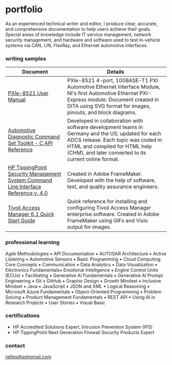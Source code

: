 # portfolio
As an experienced technical writer and editor, I produce clear, accurate, and comprehensive documentation to help users achieve their goals. Special areas of knowledge include IT service management, network security management, and hardware and software used to test in-vehicle systems via CAN, LIN, FlexRay, and Ethernet automotive interfaces.

### writing samples
| Document | Details |
| ---------- | --------- |
| [PXIe-8521 User Manual](https://www.ni.com/docs/en-US/bundle/automotive-diagnostic-command-set-toolkit-c-api-ref/page/adcs-c-ref/automotivediagosticcommandsetapiforc.html) | PXIe-8521 4-port, 100BASE-T1 PXI Automotive Ethernet Interface Module, NI's first Automotive Ethernet PXI-Express module. Document created in DITA using SVG format for images, pinouts, and block diagrams. |
| [Automotive Diagnostic Command Set Toolkit - C API Reference](https://www.ni.com/docs/en-US/bundle/automotive-diagnostic-command-set-toolkit-c-api-ref/page/adcs-c-ref/automotivediagosticcommandsetapiforc.html) | Developed in collaboration with software development teams in Germany and the US; updated for each ADCS release. Each topic was coded in HTML and compiled for HTML help (CHM), and later converted to its current online format. |
| [HP TippingPoint Security Management System Command Line Interface Reference v. 4.0](https://www.dropbox.com/scl/fi/ejv34galex8zwjb0doja3/SMS-CLI-Reference.pdf?rlkey=cb2nlswut4ivrzj0ke6ghtr4d&st=56l9hljm&dl=0) | Created in Adobe FrameMaker. Developed with the help of software, test, and quality assurance engineers. |
| [Tivoli Access Manager 6.1 Quick Start Guide](https://www.dropbox.com/scl/fi/zv2kh6xpby6d7bh1kiusq/tam61-qs.pdf?rlkey=dtjejzt07yt3j4b3iutw949fs&st=me1e68es&dl=0) | Quick reference for installing and configuring Tivoli Access Manager enterprise software. Created in Adobe FrameMaker using GIFs and Visio output for images. |

### professional learning
Agile Methodologies ▪ API Documentation ▪ AUTOSAR Architecture ▪ Active Listening ▪ Automotive Sensors ▪ Basic Programming ▪ Cloud Computing: Core Concepts ▪ Communication ▪ Data Analytics ▪ Data Visualization ▪ Electronics Fundamentals▪ Emotional Intelligence ▪ Engine Control Units (ECUs) ▪ Facilitating ▪ Generative AI Fundamentals ▪ Generative AI Prompt Engineering ▪ Git ▪ GitHub ▪ Graphic Design ▪ Growth Mindset ▪ Inclusive Mindset ▪ Java ▪ JavaScript ▪ JSON and XML ▪ Logical Reasoning ▪ Microsoft Azure Fundamentals ▪ Object-Oriented Programming ▪ Problem Solving ▪ Product Management Fundamentals ▪ REST API ▪ Using AI in Research Projects ▪ User Stories ▪ Visual Basic

### certifications
- HP Accredited Solutions Expert, Intrusion Prevention System (IPS)
- HP TippingPoint Next Generation Firewall Security Products Expert

### contact
jgilles@zohomail.com

